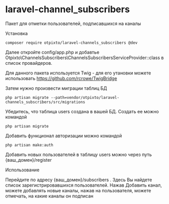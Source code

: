 # laravel-channel_subscribers
Пакет для отметки пользователей, подписавшихся на каналы


Установка 


    composer require otpixto/laravel-channels_subscribers @dev



Далее откройте config/app.php и добавтье Otpixto\ChannelsSubscribers\ChannelsSubscribersServiceProvider::class в список провайдеров.

Для данного пакета используется Twig - для его утановки можете использовать https://github.com/rcrowe/TwigBridge


Затем нужно произвести миграции таблиц БД

    php artisan migrate --path=vendor/otpixto/laravel-channels_subscribers/src/migrations
    

Убедитесь, что таблица users создана в вашей БД. Создать ее можно командой 

    php artisan migrate
    
Добавить функционал авторизации можно командой

    php artisan make:auth
   

Добавить новых пользователей в таблицу users можно через путь {ваш_домен}/register
 
 
 
Использование

Перейдите по адресу {ваш_домен}/subscribers . Здесь Вы найдете список зарегистрировавшихся пользователей. Нажав Добавить канал, можете добавлять новые каналы, нажав на пользователя, можете отмечать, на какие каналы он подписан
